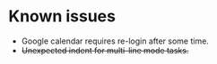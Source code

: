




# Known issues
- Google calendar requires re-login after some time.
- ~~Unexpected indent for multi-line mode tasks.~~




